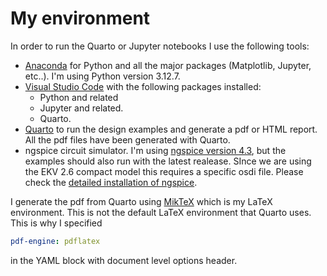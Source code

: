 # My environment

In order to run the Quarto or Jupyter notebooks I use the following tools:
* [Anaconda](https://www.anaconda.com/download) for Python and all the major packages (Matplotlib, Jupyter, etc..). I'm using Python version 3.12.7.
* [Visual Studio Code](https://code.visualstudio.com/Download) with the following packages installed: 
  * Python and related
  * Jupyter and related.
  * Quarto.
* [Quarto](https://quarto.org/docs/download/) to run the design examples and generate a pdf or HTML report. All the pdf files have been generated with Quarto.
* ngspice circuit simulator. I'm using [ngspice version 4.3](https://sourceforge.net/projects/ngspice/files/ng-spice-rework/old-releases/43/), but the examples should also run with the latest realease. SInce we are using the EKV 2.6 compact model this requires a specific osdi file. Please check the [detailed installation of ngspice](ngspice_installation.md).

I generate the pdf from Quarto using [MikTeX](https://miktex.org/) which is my LaTeX environment. This is not the default LaTeX environment that Quarto uses. This is why I specified
```yaml
pdf-engine: pdflatex
```
in the YAML block with document level options header.
